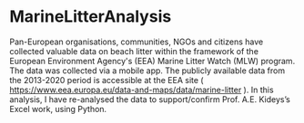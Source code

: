 # MarineLitterAnalysis
Pan-European organisations, communities, NGOs and citizens have collected valuable data on beach litter within the framework 
of the European Environment Agency's (EEA) Marine Litter Watch (MLW) program.  
The data was collected via a mobile app.
The publicly available data from the 2013-2020 period is accessible at the EEA site ( https://www.eea.europa.eu/data-and-maps/data/marine-litter ).
In this analysis, I have re-analysed the data to support/confirm Prof. A.E. Kideys’s Excel work,  using Python.  

